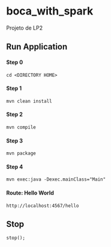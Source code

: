 # boca_with_spark
Projeto de LP2


## Run Application 
####  Step 0
`cd <DIRECTORY HOME>`

####  Step 1
`mvn clean install`

####  Step 2
`mvn compile`

####  Step 3
`mvn package`

####  Step 4
`mvn exec:java -Dexec.mainClass="Main"`

#### Route: Hello World
`http://localhost:4567/hello`

## Stop
`stop();`